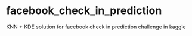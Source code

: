 # facebook_check_in_prediction

KNN + KDE solution for facebook check in prediction challenge in kaggle
